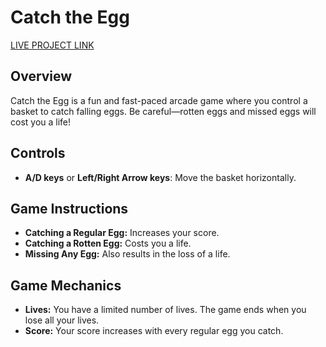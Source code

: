 # Catch the Egg
[LIVE PROJECT LINK](https://09hrick.itch.io/catch-the-egg)
## Overview
Catch the Egg is a fun and fast-paced arcade game where you control a basket to catch falling eggs. Be careful—rotten eggs and missed eggs will cost you a life!

## Controls
- **A/D keys** or **Left/Right Arrow keys**: Move the basket horizontally.

## Game Instructions
- **Catching a Regular Egg:** Increases your score.
- **Catching a Rotten Egg:** Costs you a life.
- **Missing Any Egg:** Also results in the loss of a life.

## Game Mechanics
- **Lives:** You have a limited number of lives. The game ends when you lose all your lives.
- **Score:** Your score increases with every regular egg you catch.
